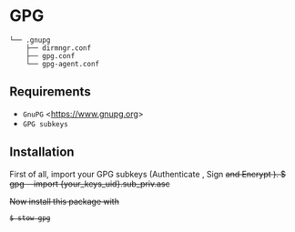 # GPG
    └── .gnupg
        ├── dirmngr.conf
        ├── gpg.conf
        └── gpg-agent.conf


## Requirements
- `GnuPG` <<https://www.gnupg.org>>
- `GPG subkeys`

## Installation
First of all, import your GPG subkeys (Authenticate <A>, Sign <S> and Encrypt <E>).
    $ gpg --import {your_keys_uid}.sub_priv.asc
    
Now install this package with

    $ stow gpg
